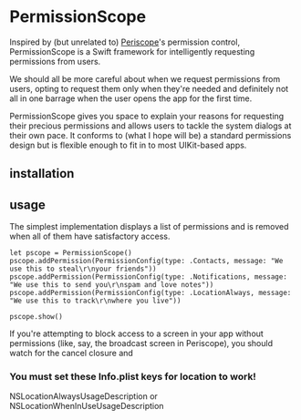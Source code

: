 # PermissionScope

Inspired by (but unrelated to) [Periscope](https://www.periscope.tv)'s permission control, PermissionScope is a Swift framework for intelligently requesting permissions from users.

We should all be more careful about when we request permissions from users, opting to request them only when they're needed and definitely not all in one barrage when the user opens the app for the first time.

PermissionScope gives you space to explain your reasons for requesting their precious permissions and allows users to tackle the system dialogs at their own pace. It conforms to (what I hope will be) a standard permissions design but is flexible enough to fit in to most UIKit-based apps.

## installation

## usage

The simplest implementation displays a list of permissions and is removed when all of them have satisfactory access.

    let pscope = PermissionScope()
    pscope.addPermission(PermissionConfig(type: .Contacts, message: "We use this to steal\r\nyour friends"))
    pscope.addPermission(PermissionConfig(type: .Notifications, message: "We use this to send you\r\nspam and love notes"))
    pscope.addPermission(PermissionConfig(type: .LocationAlways, message: "We use this to track\r\nwhere you live"))
    
    pscope.show()

If you're attempting to block access to a screen in your app without permissions (like, say, the broadcast screen in Periscope), you should watch for the cancel closure and 

### You must set these Info.plist keys for location to work!
NSLocationAlwaysUsageDescription or NSLocationWhenInUseUsageDescription